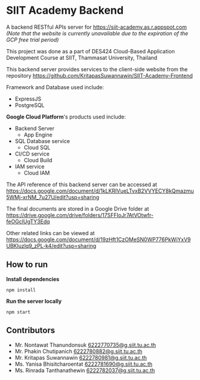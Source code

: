 # SIIT Academy Backend

A backend RESTful APIs server for https://siit-academy.as.r.appspot.com _(Note that the website is currently unavailable due to the expiration of the GCP free trial period)_

This project was done as a part of DES424 Cloud-Based Application Development Course at SIIT, Thammasat University, Thailand

This backend server provides services to the client-side website from the repository https://github.com/KritapasSuwannawin/SIIT-Academy-Frontend

Framework and Database used include:

- ExpressJS
- PostgreSQL

**Google Cloud Platform**'s products used include:

- Backend Server
  - App Engine
- SQL Database service
  - Cloud SQL
- CI/CD service
  - Cloud Build
- IAM service
  - Cloud IAM

The API reference of this backend server can be accessed at https://docs.google.com/document/d/1kLKRIVueLTvxB2VVYECY8kQmazmu5WMj-xrNM_7u27U/edit?usp=sharing

The final documents are stored in a Google Drive folder at https://drive.google.com/drive/folders/17SFFIoJr7AtVOtwfr-feOGclUgTY3Edq

Other related links can be viewed at https://docs.google.com/document/d/19zHft1CzOMeSN0WP776PkWiYxV9UBKluzlq9_zPL-k4/edit?usp=sharing

## How to run

**Install dependencies**

```
npm install
```

**Run the server locally**

```
npm start
```

## Contributors

- Mr. Nontawat Thanundonsuk 6222770735@g.siit.tu.ac.th
- Mr. Phakin Chutipanich 6222780882@g.siit.tu.ac.th
- Mr. Kritapas Suwannawin 6222780981@g.siit.tu.ac.th
- Ms. Yanisa Bhisitcharoentat 6222781690@g.siit.tu.ac.th
- Ms. Rinrada Tanthanathewin 6222782037@g.siit.tu.ac.th
